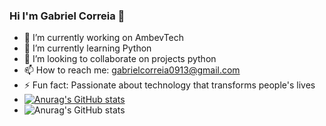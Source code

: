 ### Hi I'm Gabriel Correia 👋

<!--
**gabriel-correia0408/gabriel-correia0408** is a ✨ _special_ ✨ repository because its `README.md` (this file) appears on your GitHub profile.

Here are some ideas to get you started:
-->
- 🔭 I’m currently working on AmbevTech
- 🌱 I’m currently learning Python
- 👯 I’m looking to collaborate on projects  python
- 📫 How to reach me: gabrielcorreia0913@gmail.com
- ⚡ Fun fact: Passionate about technology that transforms people's lives
- [![Anurag's GitHub stats](https://github-readme-stats.vercel.app/api?username=gabriel-correia0408)](https://github.com/anuraghazra/github-readme-stats)
- ![Anurag's GitHub stats](https://github-readme-stats.vercel.app/api?username=gabriel-correia0408&show_icons=true&theme=radical)

